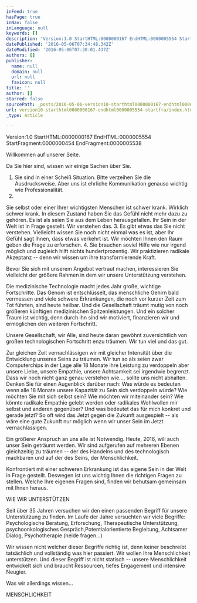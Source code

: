 ```yaml
---
inFeed: true
hasPage: true
inNav: false
inLanguage: null
keywords: []
description: 'Version:1.0 StartHTML:0000000167 EndHTML:0000005554 StartFragment:0000000454 EndFragment:0000005538 '
datePublished: '2016-05-06T07:34:48.342Z'
dateModified: '2016-05-06T07:30:01.437Z'
authors: []
publisher:
  name: null
  domain: null
  url: null
  favicon: null
title: ''
author: []
starred: false
sourcePath: _posts/2016-05-06-version10-starthtml0000000167-endhtml0000005554-startfra.md
url: version10-starthtml0000000167-endhtml0000005554-startfra/index.html
_type: Article

---
```

Version:1.0 StartHTML:0000000167 EndHTML:0000005554 StartFragment:0000000454 EndFragment:0000005538 

Willkommen auf unserer Seite.

Da Sie hier sind, wissen wir einige
Sachen über Sie. 

1. Sie sind in einer Scheiß
Situation. Bitte verzeihen Sie die Ausdrucksweise. Aber uns ist
ehrliche Kommunikation genauso wichtig wie Professionalität.
2. 
Sie selbst oder einer Ihrer
wichtigsten Menschen ist schwer krank. Wirklich schwer krank. In
diesem Zustand haben Sie das Gefühl nicht mehr dazu zu gehören. Es
ist als seien Sie aus dem Leben herausgefallen. Ihr Sein in der Welt
ist in Frage gestellt. Wir verstehen das. 
3. 
Es gibt etwas das Sie nicht
verstehen. Vielleicht wissen Sie noch nicht einmal was es ist, aber
Ihr Gefühl sagt Ihnen, dass etwas verkehrt ist. Wir möchten Ihnen
den Raum geben die Frage zu erforschen. 
4. 
Sie brauchen soviel Hilfe wie nur
irgend möglich und zugleich hilft nichts hundertprozentig. Wir
praktizieren radikale Akzeptanz -- denn wir wissen um ihre 
transformierende Kraft. 

Bevor Sie sich mit unserem Angebot
vertraut machen, interessieren Sie vielleicht der größere Rahmen in
dem wir unsere Unterstützung verstehen. 

Die medizinische Technologie macht
jedes Jahr große, wichtige Fortschritte. Das Genom ist
entschlüsselt, das menschliche Gehirn bald vermessen und viele
schwere Erkrankungen, die noch vor kurzer Zeit zum Tot führten, sind
heute heilbar. Und die Gesellschaft träumt mutig von noch größeren
künftigen medizinischen Spitzenleistungen. Und ein solcher Traum ist
wichtig, denn durch ihn sind wir motiviert, finanzieren wir und
ermöglichen den weiteren Fortschritt.

Unsere Gesellschaft, wir Alle, sind
heute daran gewöhnt zuversichtlich von großen technologischen
Fortschritt enzu träumen. Wir tun viel und das gut.

Zur gleichen Zeit vernachlässigen wir
mit gleicher Intensität über die Entwicklung unseres Seins zu
träumen. Wir tun so als seien zwar Computerchips in der Lage alle 18
Monate ihre Leistung zu verdoppeln aber unsere Liebe, unsere
Empathie, unsere Achtsamkeit sei irgendwie begrenzt. Dass wir noch
nicht ganz genau verstehen wie..., sollte uns nicht abhalten. Denken
Sie für einen Augenblick darüber nach: Was würde es bedeuten wenn
alle 18 Monate unsere Kapazität zu Sein sich verdoppeln würde? Wie
möchten Sie mit sich selbst sein? Wie möchten wir miteinander sein?
Wie könnte radikale Empathie gelebt werden oder radikales Wohlwollen
mir selbst und anderen gegenüber? Und was bedeutet das für mich
konkret und gerade jetzt? So oft wird das Jetzt gegen die Zukunft
ausgespielt -- als wäre eine gute Zukunft nur möglich wenn wir
unser Sein im Jetzt vernachlässigen. 

Ein größerer Anspruch an uns alle ist
Notwendig. Heute, 2016, will auch unser Sein geträumt werden. Wir
sind aufgerufen auf mehreren Ebenen gleichzeitig zu träumen -- der
des Handelns und des technologisch machbaren und auf der des Seins,
der Menschlichkeit. 

Konfrontiert mit einer schweren
Erkrankung ist das eigene Sein in der Welt in Frage gestellt.
Deswegen ist uns wichtig Ihnen die richtigen Fragen zu stellen.
Welche Ihre eigenen Fragen sind, finden wir behutsam gemeinsam mit
Ihnen heraus. 

WIE WIR UNTERSTÜTZEN

Seit über 35 Jahren versuchen wir den
einen passenden Begriff für unsere Unterstützung zu finden. Im
Laufe der Jahre versuchten wir viele Begriffe: Psychologische
Beratung, Erforschung, Therapeutische Unterstützung,
psychoonkologisches Gespräch,Potentialorientierte Begleitung,
Achtsamer Dialog, Psychotherapie (heide fragen...)

Wir wissen nicht welcher dieser
Begriffe richtig ist, denn keiner beschreibt tatsächlich und
vollständig was hier passiert. Wir wollen Ihre Menschlichkeit
unterstützen. Und dieser Begriff ist nicht statisch -- unsere
Menschlichkeit entwickelt sich und braucht Ressourcen, tiefes
Engagement und intensive Neugier. 

Was wir allerdings wissen...

MENSCHLICHKEIT